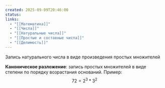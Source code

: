 ```yaml
---
created: 2025-09-09T20:46:00
status:
links:
  - "[[Математика]]"
  - "[[Числа]]"
  - "[[Натуральные числа]]"
  - "[[Простые и составные числа]]"
  - "[[Делимость]]"
---
```

Запись натурального числа в виде произведения простых множителей 

**Каноническое разложение**: запись простых множителей в виде степени по порядку возрастания оснований.
Пример: $$72 = 2^3 * 3^2$$































